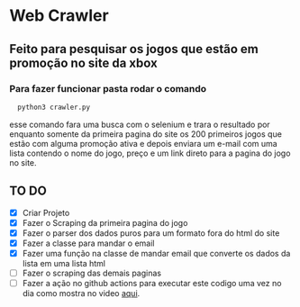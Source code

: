 # Web Crawler

## Feito para pesquisar os jogos que estão em promoção no site da xbox

### Para fazer funcionar pasta rodar o comando

```python
  python3 crawler.py
```

esse comando fara uma busca com o selenium e trara o resultado por enquanto somente da primeira pagina do site os 200 primeiros jogos que estão com alguma promoção ativa e depois enviara um e-mail com uma lista contendo o nome do jogo, preço e um link direto para a pagina do jogo no site.

## TO DO

- [x] Criar Projeto
- [x] Fazer o Scraping da primeira pagina do jogo
- [x] Fazer o parser dos dados puros para um formato fora do html do site
- [x] Fazer a classe para mandar o email
- [x] Fazer uma função na classe de mandar email que converte os dados da lista em uma lista html
- [ ] Fazer o scraping das demais paginas
- [ ] Fazer a ação no github actions para executar este codigo uma vez no dia como mostra no video [aqui](https://www.youtube.com/watch?v=dfLKUwb-roA&ab_channel=Codifike).

